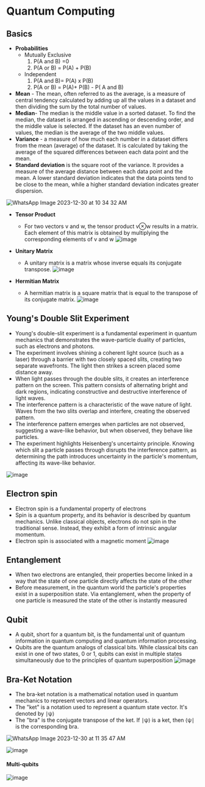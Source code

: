 # Quantum Computing

## Basics
* **Probabilities**
  * Mutually Exclusive
    1. P(A and B) =0
    2. P(A or B) = P(A) + P(B)
  * Independent
    1. P(A and B)= P(A) x P(B)
    2. P(A or B) = P(A)+ P(B) - P( A and B)
* **Mean** - The mean, often referred to as the average, is a measure of central tendency calculated by adding up all the values in a dataset and then dividing the sum by the total number of values.
* **Median**- The median is the middle value in a sorted dataset. To find the median, the dataset is arranged in ascending or descending order, and the middle value is selected. If the dataset has an even number of values, the median is the average of the two middle values.
* **Variance** - a measure of how much each number in a dataset differs from the mean (average) of the dataset. It is calculated by taking the average of the squared differences between each data point and the mean.
* **Standard deviation** is the square root of the variance. It provides a measure of the average distance between each data point and the mean. A lower standard deviation indicates that the data points tend to be close to the mean, while a higher standard deviation indicates greater dispersion.

![WhatsApp Image 2023-12-30 at 10 34 32 AM](https://github.com/ani171/quantum/assets/97838595/766ca2bb-fc9d-4c63-9a5e-6fbc1f2bc03f)

* **Tensor Product**
  * For two vectors v and w, the tensor product v⊗w results in a matrix. Each element of this matrix is obtained by multiplying the corresponding elements of v and w
![image](https://github.com/ani171/quantum/assets/97838595/c193da07-890b-420d-8c66-cb5ecc6e433b)

* **Unitary Matrix**
  * A unitary matrix is a matrix whose inverse equals its conjugate transpose.
![image](https://github.com/ani171/quantum/assets/97838595/b0c13074-d40f-4cbb-a0d4-6ba9f28e6d61)

* **Hermitian Matrix**
  * A hermitian matrix is a square matrix that is equal to the transpose of its conjugate matrix.
![image](https://github.com/ani171/quantum/assets/97838595/31f080f2-afae-4673-86b8-bf19a0e8d6fa)

## Young's Double Slit Experiment

* Young's double-slit experiment is a fundamental experiment in quantum mechanics that demonstrates the wave-particle duality of particles, such as electrons and photons.
* The experiment involves shining a coherent light source (such as a laser) through a barrier with two closely spaced slits, creating two separate wavefronts. The light then strikes a screen placed some distance away.
* When light passes through the double slits, it creates an interference pattern on the screen. This pattern consists of alternating bright and dark regions, indicating constructive and destructive interference of light waves.
* The interference pattern is a characteristic of the wave nature of light. Waves from the two slits overlap and interfere, creating the observed pattern.
* The interference pattern emerges when particles are not observed, suggesting a wave-like behavior, but when observed, they behave like particles.
* The experiment highlights Heisenberg's uncertainty principle. Knowing which slit a particle passes through disrupts the interference pattern, as determining the path introduces uncertainty in the particle's momentum, affecting its wave-like behavior.

![image](https://github.com/ani171/quantum/assets/97838595/9a844395-cc90-4c64-bf1b-515c003a87eb)

## Electron spin
* Electron spin is a fundamental property of electrons
* Spin is a quantum property, and its behavior is described by quantum mechanics. Unlike classical objects, electrons do not spin in the traditional sense. Instead, they exhibit a form of intrinsic angular momentum.
* Electron spin is associated with a magnetic moment
![image](https://github.com/ani171/quantum/assets/97838595/90bc451f-4eed-4144-9d77-ca4f388c97be)

## Entanglement
* When two electrons are entangled, their properties become linked in a way that the state of one particle directly affects the state of the other
* Before measurement, in the quantum world the particle's properties exist in a superposition state. Via entanglement, when the property of one particle is measured the state of the other is instantly measured

## Qubit
* A qubit, short for a quantum bit, is the fundamental unit of quantum information in quantum computing and quantum information processing.
*  Qubits are the quantum analogs of classical bits. While classical bits can exist in one of two states, 0 or 1, qubits can exist in multiple states simultaneously due to the principles of quantum superposition
![image](https://github.com/ani171/quantum/assets/97838595/68cf49dc-458a-4f8a-9e2a-a2380a80c133)

## Bra-Ket Notation 
* The bra-ket notation is a mathematical notation used in quantum mechanics to represent vectors and linear operators.
* The "ket" is a notation used to represent a quantum state vector. It's denoted by ∣ψ⟩
* The "bra" is the conjugate transpose of the ket. If ∣ψ⟩ is a ket, then ⟨ψ∣ is the corresponding bra.

![WhatsApp Image 2023-12-30 at 11 35 47 AM](https://github.com/ani171/quantum/assets/97838595/84ecae1a-c251-4b5a-90f1-34a7d14a380e)

![image](https://github.com/ani171/quantum/assets/97838595/081baf2c-2130-4b67-adc3-178205418f0b)

#### Multi-qubits
![image](https://github.com/ani171/quantum/assets/97838595/1f715023-081e-4fba-8788-ff0786f371e6)
